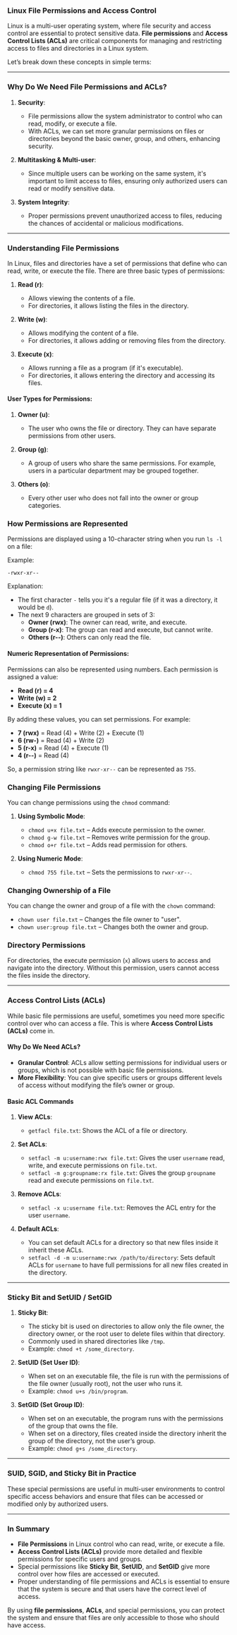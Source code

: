 

### Linux File Permissions and Access Control

Linux is a multi-user operating system, where file security and access control are essential to protect sensitive data. **File permissions** and **Access Control Lists (ACLs)** are critical components for managing and restricting access to files and directories in a Linux system. 

Let’s break down these concepts in simple terms:

---

### **Why Do We Need File Permissions and ACLs?**

1. **Security**: 
   - File permissions allow the system administrator to control who can read, modify, or execute a file.
   - With ACLs, we can set more granular permissions on files or directories beyond the basic owner, group, and others, enhancing security.

2. **Multitasking & Multi-user**: 
   - Since multiple users can be working on the same system, it's important to limit access to files, ensuring only authorized users can read or modify sensitive data.
   
3. **System Integrity**:
   - Proper permissions prevent unauthorized access to files, reducing the chances of accidental or malicious modifications.

---

### **Understanding File Permissions**

In Linux, files and directories have a set of permissions that define who can read, write, or execute the file. There are three basic types of permissions:

1. **Read (r)**:
   - Allows viewing the contents of a file.
   - For directories, it allows listing the files in the directory.
   
2. **Write (w)**:
   - Allows modifying the content of a file.
   - For directories, it allows adding or removing files from the directory.
   
3. **Execute (x)**:
   - Allows running a file as a program (if it's executable).
   - For directories, it allows entering the directory and accessing its files.

#### **User Types for Permissions:**

1. **Owner (u)**:
   - The user who owns the file or directory. They can have separate permissions from other users.
   
2. **Group (g)**:
   - A group of users who share the same permissions. For example, users in a particular department may be grouped together.
   
3. **Others (o)**:
   - Every other user who does not fall into the owner or group categories.

### **How Permissions are Represented**

Permissions are displayed using a 10-character string when you run `ls -l` on a file:

Example:
```
-rwxr-xr--
```

Explanation:
- The first character `-` tells you it's a regular file (if it was a directory, it would be `d`).
- The next 9 characters are grouped in sets of 3:
  - **Owner (rwx)**: The owner can read, write, and execute.
  - **Group (r-x)**: The group can read and execute, but cannot write.
  - **Others (r--)**: Others can only read the file.

#### **Numeric Representation of Permissions:**

Permissions can also be represented using numbers. Each permission is assigned a value:
- **Read (r) = 4**
- **Write (w) = 2**
- **Execute (x) = 1**

By adding these values, you can set permissions. For example:
- **7 (rwx)** = Read (4) + Write (2) + Execute (1)
- **6 (rw-)** = Read (4) + Write (2)
- **5 (r-x)** = Read (4) + Execute (1)
- **4 (r--)** = Read (4)

So, a permission string like `rwxr-xr--` can be represented as `755`.

### **Changing File Permissions**

You can change permissions using the `chmod` command:

1. **Using Symbolic Mode**:
   - `chmod u+x file.txt` – Adds execute permission to the owner.
   - `chmod g-w file.txt` – Removes write permission for the group.
   - `chmod o+r file.txt` – Adds read permission for others.
   
2. **Using Numeric Mode**:
   - `chmod 755 file.txt` – Sets the permissions to `rwxr-xr--`.

### **Changing Ownership of a File**

You can change the owner and group of a file with the `chown` command:

- `chown user file.txt` – Changes the file owner to "user".
- `chown user:group file.txt` – Changes both the owner and group.

### **Directory Permissions**

For directories, the execute permission (`x`) allows users to access and navigate into the directory. Without this permission, users cannot access the files inside the directory.

---

### **Access Control Lists (ACLs)**

While basic file permissions are useful, sometimes you need more specific control over who can access a file. This is where **Access Control Lists (ACLs)** come in.

#### **Why Do We Need ACLs?**

- **Granular Control**: ACLs allow setting permissions for individual users or groups, which is not possible with basic file permissions.
- **More Flexibility**: You can give specific users or groups different levels of access without modifying the file’s owner or group.

#### **Basic ACL Commands**

1. **View ACLs**:
   - `getfacl file.txt`: Shows the ACL of a file or directory.
   
2. **Set ACLs**:
   - `setfacl -m u:username:rwx file.txt`: Gives the user `username` read, write, and execute permissions on `file.txt`.
   - `setfacl -m g:groupname:rx file.txt`: Gives the group `groupname` read and execute permissions on `file.txt`.
   
3. **Remove ACLs**:
   - `setfacl -x u:username file.txt`: Removes the ACL entry for the user `username`.

4. **Default ACLs**:
   - You can set default ACLs for a directory so that new files inside it inherit these ACLs.
   - `setfacl -d -m u:username:rwx /path/to/directory`: Sets default ACLs for `username` to have full permissions for all new files created in the directory.

---

### **Sticky Bit and SetUID / SetGID**

1. **Sticky Bit**:
   - The sticky bit is used on directories to allow only the file owner, the directory owner, or the root user to delete files within that directory.
   - Commonly used in shared directories like `/tmp`.
   - Example: `chmod +t /some_directory`.

2. **SetUID (Set User ID)**:
   - When set on an executable file, the file is run with the permissions of the file owner (usually root), not the user who runs it.
   - Example: `chmod u+s /bin/program`.
   
3. **SetGID (Set Group ID)**:
   - When set on an executable, the program runs with the permissions of the group that owns the file.
   - When set on a directory, files created inside the directory inherit the group of the directory, not the user’s group.
   - Example: `chmod g+s /some_directory`.

---

### **SUID, SGID, and Sticky Bit in Practice**

These special permissions are useful in multi-user environments to control specific access behaviors and ensure that files can be accessed or modified only by authorized users.

---

### **In Summary**

- **File Permissions** in Linux control who can read, write, or execute a file.
- **Access Control Lists (ACLs)** provide more detailed and flexible permissions for specific users and groups.
- Special permissions like **Sticky Bit**, **SetUID**, and **SetGID** give more control over how files are accessed or executed.
- Proper understanding of file permissions and ACLs is essential to ensure that the system is secure and that users have the correct level of access.

By using **file permissions**, **ACLs**, and special permissions, you can protect the system and ensure that files are only accessible to those who should have access.